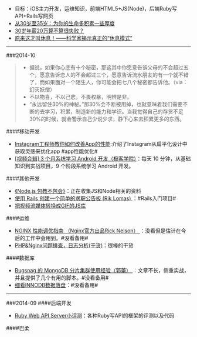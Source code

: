 - 目标：iOS主力开发，运维知识，前端HTML5+JS(Node)，后端Ruby写API+Rails写网页
- [从30岁至35岁：为你的生命多积累一些厚度](http://www.douban.com/note/372348352/)
- [30岁年薪20万算不算很失败？](http://mp.weixin.qq.com/s?__biz=MjM5OTA1MDUyMA==&mid=201401656&idx=1&sn=0970ffc44ecb3f1f78cfae1427b9131b#rd)
- [原来这才叫休息！——科学家揭示真正的“休息模式”](http://mp.weixin.qq.com/s?__biz=MjM5MTUzMDM4MA==&mid=201103040&idx=2&sn=d5fa791e4b018fe6d1087c9ca6ee6f54&scene=2&from=timeline&isappinstalled=0#rd)

------
###2014-10
> - 据说，如果你心底有十个秘密，那这其中你愿意告诉父母的不会超过五个，愿意告诉恋人的不会超过三个，愿意告诉流水朋友的有一个就不错了，而如果面对一个陌生人，你可能会把七八个秘密都告诉他。（via：幻灭妖僧）
> - 不以物喜，不以己悲，不畏权暴，明辨是非。
> - “永远留住30%的神秘。”那30%会不断被用掉，也就意味着我们需要不断的去学习，积累，制造新的能力和学识。当我觉得自己的存货不足30%的时候，就会警示自己少说少求，静下心来去积累更多的东西。

####移动开发
- [Instagram工程师教你如何改善App的性能](http://www.csdn.net/article/2014-10-05/2821953-instagram-improved-their-apps-performance):介绍了Instagram从扁平化设计中获取灵感来优化app #app性能优化#
- [[视频合辑] 3 个月系统学习 Android 开发（极客学院）](http://www.jikexueyuan.com/event/android.html?hmsr=manong_tools_androidevent)：每天 10 分钟，从基础知识到实战项目，9 个阶段系统学习 Android 开发。

####其他开发
- [《Node.js 包教不包会》](https://github.com/alsotang/node-lessons)：正在收集JS和Node相关的资料
- [使用 Rails 创建一个简单的求职公告板 (Rik Lomas)  ](https://medium.com/@riklomas/how-to-create-a-simple-jobs-board-in-ruby-on-rails-even-if-youve-never-coded-before-9b296c4df483)：#Rails入门项目#
- [把视频流媒体转换成GIF的JS库](http://yahoo.github.io/gifshot/)

####运维
- [NGINX 性能调优指南 （Nginx官方出品Rick Nelson） ](http://nginx.com/blog/tuning-nginx/)：没看但是估计在今后的工作中会用到。#没看备用#
- [PHP&Nginx问题排查，日志分析(干货)](http://mp.weixin.qq.com/s?__biz=MjM5NzUwNDA5MA==&mid=200596752&idx=1&sn=37ecae802f32f45ddc0240548943bcbe&scene=1)：很棒的干货

####数据库
- [Bugsnag 的 MongoDB 分片集群使用经验（郭蕾） ](http://www.infoq.com/cn/news/2014/10/bugsnag-mongo-sharding)：文章不长，侧重实战，并且提供了几个有用的脚本。#没看备用#
- [细看INNODB数据落盘](http://www.woqutech.com/?p=1459)：#没看备用#

------
###2014-09
####后端开发
- [Ruby Web API Server小评测](http://robbinfan.com/blog/45/ruby-framework-benchmark?utm_source=feedburner&utm_medium=feed&utm_campaign=Feed%3A+javaeye%2Frobbin+%28robbin的博客%29)：各种Ruby写API的框架的评测以及代码

####巴柔